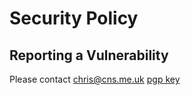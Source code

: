# Security Policy

## Reporting a Vulnerability

Please contact chris@cns.me.uk [pgp key](https://keybase.io/chrisns/pgp_keys.asc)
